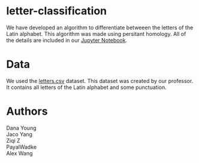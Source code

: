 # letter-classification
We have developed an algorithm to differentiate betweeen the letters of the Latin alphabet. This algorithm was made using persitant homology. All of the details are included in our [Jupyter Notebook](https://github.com/jacoyang/letter-classification/blob/master/LettterClassification.ipynb).  

# Data
We used the [letters.csv](https://github.com/jacoyang/letter-classification/blob/master/letters.csv) dataset. This dataset was created by our professor. It contains all letters of the Latin alphabet and some punctuation. 

# Authors
Dana Young <br />
Jaco Yang <br />
Ziqi Z <br />
PayalWadke <br />
Alex Wang
